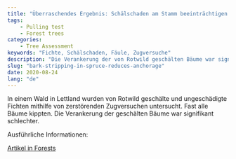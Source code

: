 ```yaml
---
title: "Überraschendes Ergebnis: Schälschaden am Stamm beeinträchtigen die Verankerung von Fichten"
tags: 
    - Pulling test
    - Forest trees
categories: 
    - Tree Assessment
keywords: "Fichte, Schälschaden, Fäule, Zugversuche"
description: "Die Verankerung der von Rotwild geschälten Bäume war signifikant schlechter."
slug: "bark-stripping-in-spruce-reduces-anchorage"
date: 2020-08-24
lang: "de"
---
```


In einem Wald in Lettland wurden von Rotwild geschälte und ungeschädigte Fichten mithilfe von zerstörenden Zugversuchen untersucht. Fast alle Bäume kippten. Die Verankerung der geschälten Bäume war signifikant schlechter.

Ausführliche Informationen:

[Artikel in Forests](https://doi.org/10.3390/f11030357)

